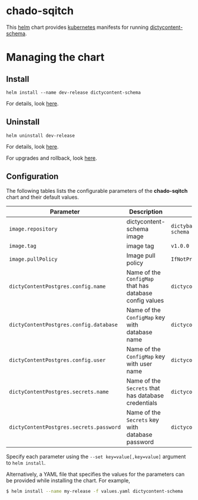 # chado-sqitch
This [helm](https://github.com/kubernetes/helm) chart provides
[kubernetes](http://kubernetes.io) manifests for running
[dictycontent-schema](https://hub.docker.com/r/dictybase/dictycontent-schema/).

# Managing the chart
## Install
```
helm install --name dev-release dictycontent-schema
```

For details, look [here](https://docs.helm.sh/using_helm/#helm-install-installing-a-package).

## Uninstall
```
helm uninstall dev-release
```

For details, look [here](https://docs.helm.sh/using_helm/#uninstall-a-release).

For upgrades and rollback, look [here](https://docs.helm.sh/using_helm/#helm-upgrade-and-helm-rollback-upgrading-a-release-and-recovering-on-failure).

## Configuration

The following tables lists the configurable parameters of the **chado-sqitch** chart and their default values.

| Parameter                               | Description                                                | Default                                                          |
| ---------------------------------       |------------------------------------------------------------| ----------------------------------------------------------       |
| `image.repository`                      | dictycontent-schema image                                  | `dictybase/dictycontent-schema`                                  |
| `image.tag`                             | image tag                                                  | `v1.0.0`                                                         |
| `image.pullPolicy`                      | Image pull policy                                          | `IfNotPresent`                                                   |
| `dictyContentPostgres.config.name`      | Name of the `ConfigMap` that has database config values    | `dictycontent-postgres`                                          |
| `dictyContentPostgres.config.database`  | Name of the `ConfigMap` key with database name             | `dictycontent.database`                                          |
| `dictyContentPostgres.config.user`      | Name of the `ConfigMap` key with user name                 | `dictycontent.user`                                              |
| `dictyContentPostgres.secrets.name`     | Name of the `Secrets` that has database credentials        | `dictycontent-postgres`                                          |
| `dictyContentPostgres.secrets.password` | Name of the `Secrets` key with database password           | `dictycontent.password`                                          |

Specify each parameter using the `--set key=value[,key=value]` argument to `helm install`. 

Alternatively, a YAML file that specifies the values for the parameters can be provided while installing the chart. For example,

```bash
$ helm install --name my-release -f values.yaml dictycontent-schema
```
